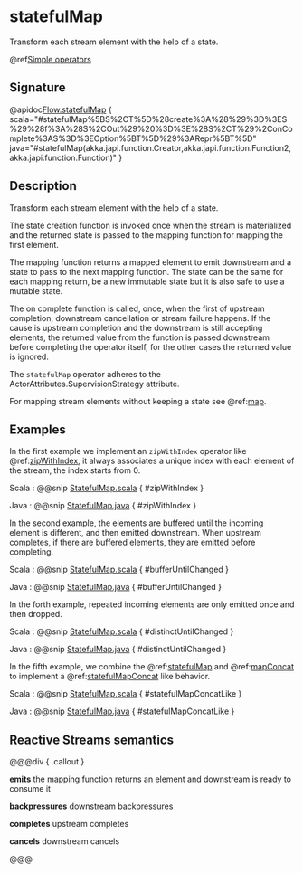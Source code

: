 # statefulMap

Transform each stream element with the help of a state.

@ref[Simple operators](../index.md#simple-operators)

## Signature

@apidoc[Flow.statefulMap](Flow) { scala="#statefulMap%5BS%2CT%5D%28create%3A%28%29%3D%3ES%29%28f%3A%28S%2COut%29%20%3D%3E%28S%2CT%29%2ConComplete%3AS%3D%3EOption%5BT%5D%29%3ARepr%5BT%5D" java="#statefulMap(akka.japi.function.Creator,akka.japi.function.Function2,akka.japi.function.Function)" }

## Description

Transform each stream element with the help of a state. 

The state creation function is invoked once when the stream is materialized and the returned state is passed to the mapping function for mapping the first element. 

The mapping function returns a mapped element to emit downstream and a state to pass to the next mapping function. The state can be the same for each mapping return, be a new immutable state but it is also safe to use a mutable state.

The on complete function is called, once, when the first of upstream completion, downstream cancellation or stream failure happens. If the cause is upstream completion and the downstream is still accepting elements, the returned value from the function is passed downstream before completing the operator itself, for the other cases the returned value is ignored.

The `statefulMap` operator adheres to the
ActorAttributes.SupervisionStrategy attribute.

For mapping stream elements without keeping a state see @ref:[map](map.md).

## Examples

In the first example we implement an `zipWithIndex` operator like @ref:[zipWithIndex](zipWithIndex.md), it always associates a unique index
with each element of the stream, the index starts from 0.

Scala
:  @@snip [StatefulMap.scala](/akka-docs/src/test/scala/docs/stream/operators/flow/StatefulMap.scala) { #zipWithIndex }

Java
:   @@snip [StatefulMap.java](/akka-docs/src/test/java/jdocs/stream/operators/flow/StatefulMap.java) { #zipWithIndex }



In the second example, the elements are buffered until the incoming element is different, and then emitted downstream.
When upstream completes, if there are buffered elements, they are emitted before completing.

Scala
:  @@snip [StatefulMap.scala](/akka-docs/src/test/scala/docs/stream/operators/flow/StatefulMap.scala) { #bufferUntilChanged }

Java
:   @@snip [StatefulMap.java](/akka-docs/src/test/java/jdocs/stream/operators/flow/StatefulMap.java) { #bufferUntilChanged }

In the forth example, repeated incoming elements are only emitted once and then dropped.

Scala
:  @@snip [StatefulMap.scala](/akka-docs/src/test/scala/docs/stream/operators/flow/StatefulMap.scala) { #distinctUntilChanged }

Java
:   @@snip [StatefulMap.java](/akka-docs/src/test/java/jdocs/stream/operators/flow/StatefulMap.java) { #distinctUntilChanged }

In the fifth example, we combine the @ref:[statefulMap](statefulMap.md) and @ref:[mapConcat](mapConcat.md) to implement 
a @ref:[statefulMapConcat](statefulMapConcat.md) like behavior.

Scala
:  @@snip [StatefulMap.scala](/akka-docs/src/test/scala/docs/stream/operators/flow/StatefulMap.scala) { #statefulMapConcatLike }

Java
:   @@snip [StatefulMap.java](/akka-docs/src/test/java/jdocs/stream/operators/flow/StatefulMap.java) { #statefulMapConcatLike }


## Reactive Streams semantics

@@@div { .callout }

**emits** the mapping function returns an element and downstream is ready to consume it

**backpressures** downstream backpressures

**completes** upstream completes

**cancels** downstream cancels

@@@
